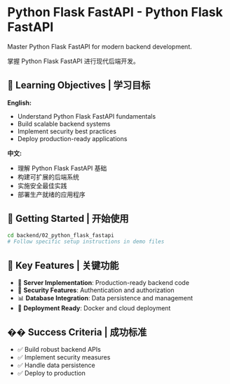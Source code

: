 # Python Flask FastAPI - Python Flask FastAPI

Master Python Flask FastAPI for modern backend development.

掌握 Python Flask FastAPI 进行现代后端开发。

## 🎯 Learning Objectives | 学习目标

**English:**
- Understand Python Flask FastAPI fundamentals
- Build scalable backend systems
- Implement security best practices
- Deploy production-ready applications

**中文:**
- 理解 Python Flask FastAPI 基础
- 构建可扩展的后端系统
- 实施安全最佳实践
- 部署生产就绪的应用程序

## 🚀 Getting Started | 开始使用

```bash
cd backend/02_python_flask_fastapi
# Follow specific setup instructions in demo files
```

## 📁 Key Features | 关键功能

- 🔧 **Server Implementation**: Production-ready backend code
- 🔐 **Security Features**: Authentication and authorization
- 📊 **Database Integration**: Data persistence and management
- 🚀 **Deployment Ready**: Docker and cloud deployment

## �� Success Criteria | 成功标准

- ✅ Build robust backend APIs
- ✅ Implement security measures
- ✅ Handle data persistence
- ✅ Deploy to production

